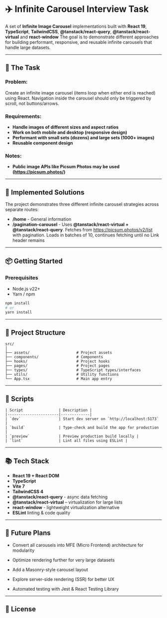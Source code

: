 # ✈️ Infinite Carousel Interview Task

A set of **Infinite Image Carousel** implementations built with **React 19**, **TypeScript**, **TailwindCSS**, **@tanstack/react-query**, **@tanstack/react-virtual** and **react-window** The goal is to demonstrate different approaches for building performant, responsive, and reusable infinite carousels that handle large datasets.

---

## 📝 The Task

### Problem:

Create an infinite image carousel (items loop when either end is reached) using React.
Navigation inside the carousel should only be triggered by scroll, not buttons/arrows.

### Requirements:

- **Handle images of different sizes and aspect ratios**
- **Work on both mobile and desktop (responsive design)**
- **Performant with small sets (dozens) and large sets (1000+ images)**
- **Reusable component design**

### Notes:

- **Public image APIs like Picsum Photos may be used (https://picsum.photos/)**

---

## 🚀 Implemented Solutions

The project demonstrates three different infinite carousel strategies across separate routes:

- **/home** - General information
- **/pagination-carousel** - Uses **@tanstack/react-virtual + @tanstack/react-query**. Fetches from https://picsum.photos/v2/list with pagination. Loads in batches of 10, continues fetching until no Link header remains

---

## 📦 Getting Started

### Prerequisites

- Node.js v22+
- Yarn / npm

```bash
npm install
# or
yarn install
```

---

## 📂 Project Structure

```
src/
│
├── assets/                     # Project assets
├── components/                 # Components
├── hooks/                      # Project hooks
├── pages/                      # Project pages
├── types/                      # TypeScript types/interfaces
├── utils/                      # Utility functions
└── App.tsx                     # Main app entry
```

---

## 📜 Scripts

```
| Script                | Description |
|-----------------------|-------------|
| `dev`                 | Start dev server on `http://localhost:5173` |
| `build`               | Type-check and build the app for production |
| `preview`             | Preview production build locally |
| `lint`                | Lint all files using ESLint |
```

---

## 📚 Tech Stack

- **React 19 + React DOM**
- **TypeScript**
- **Vite 7**
- **TailwindCSS 4**
- **@tanstack/react-query** - async data fetching
- **@tanstack/react-virtual** – virtualization for large lists
- **react-window** - lightweight virtualization alternative
- **ESLint** linting & code quality

---

## 🔮 Future Plans

- Convert all carousels into MFE (Micro Frontend) architecture for modularity

- Optimize rendering further for very large datasets

- Add a Masonry-style carousel layout

- Explore server-side rendering (SSR) for better UX

- Automated testing with Jest & React Testing Library

---

## 📄 License
